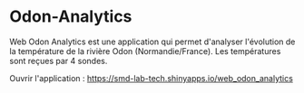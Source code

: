 # Odon-Analytics

Web Odon Analytics est une application qui permet d'analyser l'évolution de la température de la rivière Odon (Normandie/France). 
Les températures sont reçues par 4 sondes.

Ouvrir l'application : https://smd-lab-tech.shinyapps.io/web_odon_analytics
